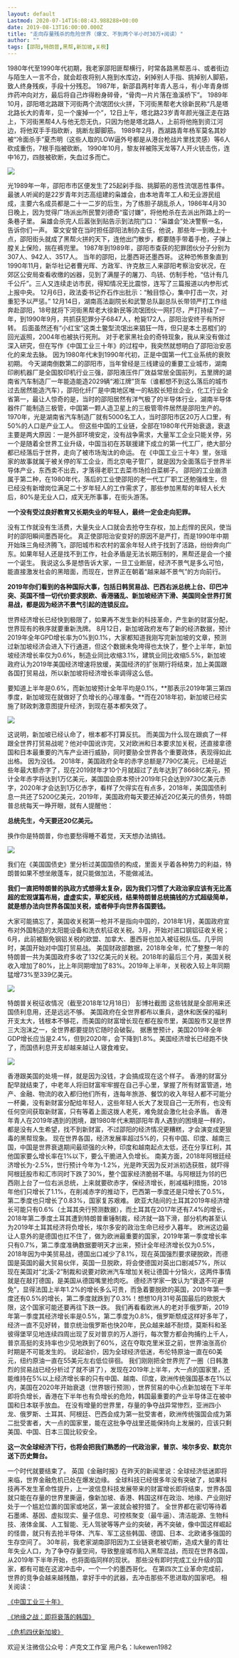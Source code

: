```yaml
---
layout: default
Lastmod: 2020-07-14T16:08:43.988288+00:00
date: 2019-08-13T16:00:00.000Z
title: "走向存量残杀的危险世界（爆文、不到两个半小时30万+阅读）"
author: ""
tags: [邵阳,特朗普,黑帮,新加坡,关税]
---
```


1980年代至1990年代初期，我老家邵阳匪帮横行，时常各路黑帮恶斗、或者街边与陌生人一言不合，就会趁夜将别人拖到水库边，剁掉别人手指、挑掉别人脚筋，致人终身残疾，手段十分残忍。 1987年，新邵县两村年青人恶斗，有小年青身绑炸药冲向对方，最后将自己炸得粉身碎骨，“骨肉一片片落在渔溪桥下”。 1989年10月，邵阳塔北路跟下河街两个流氓团伙火拼，下河街黑帮老大徐新民称“凡是塔北路长大的青年，见一个废掉一个”，12日上午，塔北路23岁青年颜光强正走在路上，下河街黑帮4人与他无怨无仇，只因为他是塔北路人，上前将他拖到资江河边，将他双手手指砍断，挑断左脚脚筋。 1989年2月，西湖路青年杨军莫名其妙被“冷面杀手”夏杰明（这些人取的LOW逼外号都是从港台枪战片里找灵感）等6人砍成重伤，7根手指被砍断。 1990年10月，黎友祥被陈天龙等7人开火铳击伤，连中16刀，四肢被砍断，失血过多而亡。

![](https://images.weserv.nl/?url=https%3A//picb.zhimg.com/v2-3fed7c82c75a3fc437e2fb26da00aed2_b.jpg)

光1989年一年，邵阳市市区便发生了25起剁手指、挑脚筋的恶性流氓恶性事件。 最骇人听闻的是22岁青年刘志高组建的枭雄会，由本地青年工人和无业游民组成，主要六名成员都是二十一二岁的后生，为了练胆子胡乱杀人，1986年4月30日晚上，因为觉得广场派出所民警刘德奇“蛮讨嫌”，将他枪杀在去派出所路上的一条巷子里。 枭雄会杀完人后嚣张到贴告示到法院门口：“枭雄会”处决警察一名，告诉你们一声。 覃文安曾在当时担任邵阳法制办主任，他说，那些年一到晚上十点，邵阳街头就成了黑帮火拼的天下，连他出门散步，都要随手带着手枪，子弹上膛关上保险，揣在裤兜里。 1987年到1989年，邵阳市查获的犯罪团伙分子分别为307人、942人、3517人。 当年的邵阳，比墨西哥还墨西哥。 这种恐怖景象直到1990年11月，新华社记者曹光晖、方政军、许克敖三人来邵阳考察治安状况，在郊区公安局查看收缴的凶器，见到了满屋子的屠刀、鸟铳、仿制手枪，“估计有几千公斤”。三人又连续走访市民，得知情况无比震惊，连写了三篇报道以内参形式上报中央。 12月6日，政法委书记乔石作出批示：“触目惊心，集中打击一次，对重犯予以严惩。” 12月14日，湖南高法副院长和武警总队副总队长带领严打工作组奔赴邵阳，18号就将下河街黑帮老大徐新民等流氓团伙一网打尽，严打持续了一年，到1990年9月，共抓获犯罪分子6847人，枪毙172人，邵阳治安终于有所好转。 后面虽然还有“小红宝”这类土鳖型流氓出来猖狂一阵，但只是本土恶棍们的回光返照，2004年也被执行死刑。 对于老家黑社会的奇特现象，我从来没有做过深入研究，但在写作《中国工业三十年》的过程中，我突然就想明白了邵阳治安恶化的来龙去脉。 因为1980年代末到1990年代初，正是中国第一代工业系统的衰败初期。 今天湖南倒数第二的邵阳市，当年曾经是三线建设的重要工业城市，湖南印刷机器厂是全国胶印机行业三强，邵阳液压件厂效益常居全国前列，五里牌的湖南省汽车制造厂一年能造能造2029辆“湘江牌”货车（谁都想不到这么落后的城市过去居然能造汽车），邵阳化纤厂是中南地区唯一的粘胶长短丝企业，化工行业全省第一，最让人惊奇的是，当时的邵阳居然有洋气极了的半导体行业，湖南半导体器件厂能制造三极管，中国第一颗人造卫星上的三极管零件居然是邵阳生产的。 1970年，光是湖南省汽车制造厂就有5000名工人，当时邵阳市区20万人口里，有50%的人口是产业工人。 但这些中国的工业链，全部在1980年代开始衰退，衰退主要是两大原因：一是外部环境安定，没有战争需求，大量军工企业只能关停，另一个是随着全世界工业升级，中国当初在苏联援建下成立的第一代工厂，绝大部分都已经落后于世界，走向了被市场淘汰的命运。 在《中国工业三十年》里，张瑶家的故事就属于被关停的军工企业，而北京电子管厂，就是因为全面落后于世界半导体产业，东西卖不出去，才落得老职工去菜市场捡白菜梆子。 邵阳的工业崩溃属于第二种，在1980年代，落后的工业使邵阳的老一代工厂职工还勉强维生，但已经没有新增岗位满足二十岁年轻人的工作需求了，那些参加黑帮的年轻人长大后，80%是无业人口，成天无所事事，在街头游荡。

**一个没有受过良好教育又长期失业的年轻人，最终一定会走向犯罪。**

没有工作就没有生活费，大量失业人口就会去抢夺生存权，加上彪悍的民风，使当时的邵阳瞬间墨西哥化。 真正使邵阳治安变好的原因不是严打，而是1990年中期开始珠三角经济腾飞，邵阳城市和农村的富余年轻人终于找到了活路，纷纷奔向广东。如果年轻人还是找不到工作，社会矛盾是无法长期压制的，黑帮还是会一个接一个诞生。 我说这么多是想告诉大家，一旦工业断层，经济不景气是多么可怕，能直接激发社会的黑暗面，而现在，世界正在朝着“越来越不景气”的方向前行。

**2019年你们看到的各种国际大事，包括日韩贸易战、巴西右派总统上台、印巴冲突、英国不惜一切代价要求脱欧、香港骚乱、新加坡经济下滑、美国同全世界打贸易战，都是因为经济不景气引起的连锁反应。**

世界经济增长已经快到极限了，如果再不发生新的科技革命，产生新的财富分配，世界现有的秩序就要重新洗牌。 8月12日，新加坡政府发布了新的经济数据，预计2019年全年GPD增长率为0%到0.1%，大家都知道我刚写完新加坡的文章，预测过新加坡经济会进入下行通道，但这个数据未免垮得也太快了，整个上半年，新加坡经济增长率仅为0.6%，制造业同比收缩3.1%，建筑业同比收缩5.5%，新加坡政府认为2019年美国经济增速将放缓，美国经济的扩张期行将结束，加上美国跟各国打贸易战，所以新加坡将经济增长率调得这么低。

要知道上半年是0.6%，而新加坡预计全年平均是0.1%，**那表示2019年第三第四季度，新加坡现在就做好了负增长的心理准备。**而在2018年初，新加坡已经实施了财政刺激意图提升经济，到现在基本都失效了。

![](https://images.weserv.nl/?url=https%3A//picb.zhimg.com/v2-3bc838f0f5b2f41c20bc0970d80619cb_b.jpg)

这说明，新加坡已经认命了，根本都不打算反抗。 而美国为什么现在跟疯了一样跟全世界打贸易战呢？他对中国讹诈完，又对欧洲和日本要求加关税，还直接拿德国和日本最重要的汽车产业进行威胁，同时要胁全世界各个重要政体，表现得如此出格。 因为没钱。 2018年，美国政府全年的赤字总额是7790亿美元，已经是近些年最大额赤字了，现在2019财年才10个月就超过了去年达到了8668亿美元，预计全年赤字将达到1万亿美元，美国国会原本预计2019年只会达到9730亿美元赤字，2020年才会达到1万亿赤字，看样了欠得实在有点多，2018年，美国国债利息一共还了5200亿美元，2019年，美国政府每天要还掉近20亿美元的债务，特朗普总统每天一睁开眼，就有人提醒他：

**总统先生，今天要还20亿美元。**

换作你是特朗普，你也要愁得睡不着觉，天天想办法搞钱。

![](https://images.weserv.nl/?url=https%3A//picb.zhimg.com/v2-b177de877041811f2ea64c608a840ca3_b.jpg)

我们在《美国国债史》里分析过美国国债的构成，里面关乎着各种势力的利益，特朗普如果不想坐敞蓬车，就只能做加法，不能做减法。

**我们一直把特朗普的执政方式想得太复杂，因为我们习惯了大政治家应该有无比高超的宏观谋篇布局，虚虚实实，草蛇灰线，结果特朗普总统搞钱的方式超级简单，就是想办法向世界各国加关税，或者伸手向世界各国要钱。**

大家可能搞忘了，美国收关税第一枪并不是指向中国的，2018年1月，美国政府宣布对外国制造的太阳能设备和洗衣机征收关税。3月，开始对进口钢铝征收关税；6月，此前被豁免钢铝关税的欧盟、加拿大、墨西哥也加入被征税队伍。几乎同时，美国开始对中国打贸易战。 美国财政部数据，2018年全年，忙了整整一年的特朗普一共为美国政府多收了132亿美元的关税。2018年的最后三个月，美国关税收入增加了80%，比上年同期增加了83%。2019年上半年，关税收入较上年同期猛增73%至339亿美元。

![](https://images.weserv.nl/?url=https%3A//pic2.zhimg.com/v2-be7be8e9864960e2a711f10ec015ba7d_b.jpg)

特朗普关税征收情况（截至2018年12月18日） 彭博社截图 这些钱就是全部用来还国债利息用，还是远远不够。 美国政府在全世界都布以重兵，退休和医保的福利开支太大，钱根本不够花，而美国的财富增长现在都在股市里，美国股市又是世界三大泡沫之一，全世界都要提防它随时会破裂。 据惠誉预计，美国2019年全年GDP增长应当是2.4%，但到2020年，会下降到1.8%。美国经济增长已经跑不快了，而国债利息开支却越来越让人寝食难安。

![](https://images.weserv.nl/?url=https%3A//pic4.zhimg.com/v2-72c6dc1828918a77037503253db1465c_b.jpg)

香港跟美国的处境一样，就是因为没钱，才会搞成现在这个样子。 香港的财富分配早就结束了，中老年人将旧财富牢牢握在自己手心里，掌握了所有财富管道，地产、金融、物流的收入都归他们所有，连每年旅游、餐饮的收入年轻人都不可能分一杯羹，没有新财富分配给年轻人，这些年轻人长大了发现自己一无所有，也没有任何空间获取新财富，只有等着上面这拨人老死，难免就会激化社会矛盾。 香港年青人在2019年遇到的困境，跟1980年代末期邵阳年青人遇到的困境是一样的，都是没有人生希望，找不到新财富，不过邵阳的经济情况更糟糕，才会演变成更狠毒的黑帮现象。 现在世界各国，经济发展率超过5%的，只有中国、印度、越南三国，中国是世界衰退期间最顽强的火种，印度和越南起点太低，还在分享红利，其他国家要么增长率在1%以下，要么干脆进入负增长。 南美方面，2018年阿根廷经济增长为-2.5%，世行预计今年为-1.2%，光是昨天因为反对派初选获胜，就吓得阿根廷股市和汇市同时下跌了30%，整个国家经济脆弱不堪。与阿根廷为邻的巴西刚上台了一位右派总统，上来就要砍赤字，保经济增长，削减福利措施，2018年他们只增长了1.1%，在削减赤字的推动下，巴西第一季度还是只增长了0.5%，第二季度也只增长了0.83%，国家复苏艰难。 欧亚大陆间的土耳其2019年经济增长可能只有0.6%（土耳其央行预测数据），而土耳其在2017年还有7.4%的增长，2018年第二季度土耳其遭到特朗普重锤制裁，经济就一路下滑，部分机构甚至认为2019年土耳其经济将负增长，埃尔多安的政治生命已经步入暮年。 欧洲这边最让人意外的是德国也扛不住了，做为欧洲最重要的国家，2019年第一季度增长率只有0.7%，第二季度准确数据要明天才出来，预计全年经济增长仅为0.5%，2018年因为中美贸易战，德国出口减少了8.1%，现在英国强烈要求硬脱欧，而德国是英国的最大贸易伙伴，英国一旦脱欧，将会使德国对英出口剧减57%，所以现在美国对“北溪-2”制裁和说要对欧洲汽车增加关税让德国十分恼火，这两件事情就是在敲打德国，是美国从德国嘴里抢肉吃。 德经济学家一致认为“衰退不可避免”，显得法国上半年1.2%的增长多么可贵，而急着要脱欧的英国，2019年第一季度还有0.5%的增长，第二季度就跌到了0.3%！想想10月31号英国最后的欧脱大限，这个国家可能还要再往下跌一跌。 我们再看看欧洲人的老对手俄罗斯，2019年第一季度其经济增长率是0.5%，第二季度为0.8%，俄罗斯颓成这样好多年了，经济一直不见好转，普京统治俄罗斯也快20年，民众越来越不耐烦，莫斯科和圣彼得堡罕见地连续四周出现了反对普京的万人游行，每次警方都会拘捕约上千人，普京高挺的支持率也少见地跌到了60%，这在夺取克里米亚之前，世界油涨高价时期是不可能发生的。 说起油价，因为全球经济低迷，布伦特原油一直在60美元，纽约原油一直在55美元左右低位徘徊。 我们刚刚把全世界兜了一圈（日韩激烈的贸易战已经分析过了就不讲了），发现在2019年上半年，大一点的国家里，还能维持在5%以上经济增长率的只有中国、越南、印度，欧洲传统强国基本在1%以内，美国在2020年开始衰退（世界银行预测），世界贸易的中心点新加坡在下半年即将负增长，香港在下半年也有负增长的危险，韩国最重要的产业半导体正在被中国和日本联手放血。 在没有增量的世界里，存量的争夺战异常惨烈，亚洲四小龙、俄罗斯、土耳其、阿根廷、巴西会成为第一批受害者，欧洲传统强国会成为第二批受害者，大一点的国家里，能在这批争夺战里还能保持向上发展的，应该只剩美国、中国、日本三国比较安全。

**这一次全球经济下行，也将会把我们熟悉的一代政治家，普京、埃尔多安、默克尔送下历史舞台。**

一个时代就要结束了。 英国《金融时报》在昨天的新闻里说：全球经济低迷即将来临，世界金融危机已处在爆发边缘。 全球科技已经很多年没有突破了，如果科技再不发生革命性提升，上一波信息科技发展带来的财富增长即将结束，世界各国就只能在存量的世界里撕逼，像新加坡、香港、韩国这样在政治、地缘、产业刚好处于一个尴尬位置的国家或地区，第一波就会被狩猎了。 全世界都在密切等待着石墨烯、基因、虚拟现实、量子信息、可控核聚变（最牛逼）、清洁能源、生物科技、液体金属、人工智能、无人驾驶等等产业的突破，再不突破，像中国这样崛起的怪兽，就只有去抢半导体、汽车、军工这些韩国、德国、日本、北欧诸多强国的生存空间了。 30年前，我老家湖南邵阳因为工业链衰老被切断，造成大量的青壮年失业人口，为了争夺存量空间，导致整座城市陷入黑帮混战，而现在世界各国，从2019年下半年开始，也将面临同样的现状。 那些没有即时完成工业升级的国家，都有可能在这波冲击中，一个一个的墨西哥化。 在第四次工业革命完成前，世界的竞争会越来越残酷，拿好手中的武器，去冲击那些不思进取的国家吧。 相关阅读：

[《中国工业三十年》](https://link.zhihu.com/?target=https%3A//mp.weixin.qq.com/s%3F__biz%3DMzIwMzAwMzQxNw%3D%3D%26mid%3D2756649722%26idx%3D2%26sn%3Dc076de6615a566e93221aa7a05bf7dc6%26chksm%3Db76d818c801a089a63dfed660247c620e61c4b71e6a9183497dbac95704ac920c12406aeaf03%26token%3D604320060%26lang%3Dzh_CN%26scene%3D21%23wechat_redirect)

[《地缘之战：即将衰落的韩国》](https://link.zhihu.com/?target=https%3A//mp.weixin.qq.com/s%3F__biz%3DMzIwMzAwMzQxNw%3D%3D%26mid%3D2756649671%26idx%3D1%26sn%3D69c1e9178dd8ccf31a2adc64c5524153%26chksm%3Db76d81b1801a08a732f2770f20e9913b1342725d13821769c0f75cf16ce82bb19a2bd9d7f09b%26token%3D604320060%26lang%3Dzh_CN%26scene%3D21%23wechat_redirect)

[《危机四伏新加坡》](https://link.zhihu.com/?target=https%3A//mp.weixin.qq.com/s%3F__biz%3DMzIwMzAwMzQxNw%3D%3D%26mid%3D2756649814%26idx%3D1%26sn%3D1fa97013171becb09a31303c6d561f57%26chksm%3Db76d8020801a09368db24df0f54dae811da5498283cf67eda2c17203cb76e186eabe55f32749%26token%3D604320060%26lang%3Dzh_CN%26scene%3D21%23wechat_redirect)

欢迎关注微信公众号：卢克文工作室 用户名：lukewen1982

